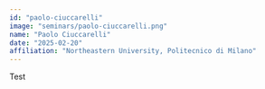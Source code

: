 ```yaml
---
id: "paolo-ciuccarelli"
image: "seminars/paolo-ciuccarelli.png"
name: "Paolo Ciuccarelli"
date: "2025-02-20"
affiliation: "Northeastern University, Politecnico di Milano"
---
```


Test